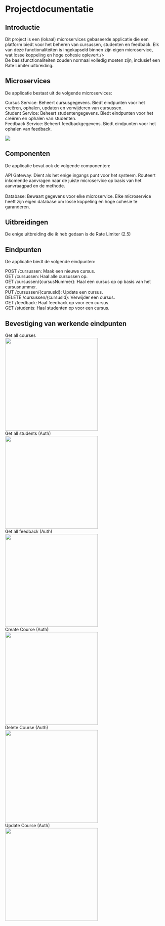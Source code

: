 # Projectdocumentatie
## Introductie
Dit project is een (lokaal) microservices gebaseerde applicatie die een platform biedt voor het beheren van cursussen, studenten en feedback. Elk van deze functionaliteiten is ingekapseld binnen zijn eigen microservice, wat losse koppeling en hoge cohesie oplevert./><br /> De basisfunctionaliteiten zouden normaal volledig moeten zijn, inclusief een Rate Limiter uitbreiding.

## Microservices
De applicatie bestaat uit de volgende microservices:

Cursus Service: Beheert cursusgegevens. Biedt eindpunten voor het creëren, ophalen, updaten en verwijderen van cursussen.<br />
Student Service: Beheert studentengegevens. Biedt eindpunten voor het creëren en ophalen van studenten.<br />
Feedback Service: Beheert feedbackgegevens. Biedt eindpunten voor het ophalen van feedback.<br />

<img src="https://firebasestorage.googleapis.com/v0/b/microservices-402412.appspot.com/o/matthias%2Fmicroservices.drawio.png?alt=media&token=c1c47d50-f4aa-4e08-994d-827a71d4e161"><br />
## Componenten
De applicatie bevat ook de volgende componenten:

API Gateway: Dient als het enige ingangs punt voor het systeem. Routeert inkomende aanvragen naar de juiste microservice op basis van het aanvraagpad en de methode.<br /><br />
Database: Bewaart gegevens voor elke microservice. Elke microservice heeft zijn eigen database om losse koppeling en hoge cohesie te garanderen.

## Uitbreidingen
De enige uitbreiding die ik heb gedaan is de Rate Limiter (2.5)

## Eindpunten
De applicatie biedt de volgende eindpunten:

POST /cursussen: Maak een nieuwe cursus.<br />
GET /cursussen: Haal alle cursussen op.<br />
GET /cursussen/{cursusNummer}: Haal een cursus op op basis van het cursusnummer.<br />
PUT /cursussen/{cursusId}: Update een cursus.<br />
DELETE /cursussen/{cursusId}: Verwijder een cursus.<br />
GET /feedback: Haal feedback op voor een cursus.<br />
GET /students: Haal studenten op voor een cursus.

## Bevestiging van werkende eindpunten

Get all courses<br />
<img src="https://firebasestorage.googleapis.com/v0/b/microservices-402412.appspot.com/o/matthias%2Fgetcourses.png?alt=media&token=6f28ec5a-5fe5-420e-a009-dcfd7e05b8f2" width="300px"><br />
Get all students (Auth)<br />
<img src="https://firebasestorage.googleapis.com/v0/b/microservices-402412.appspot.com/o/matthias%2Fgetstudents.png?alt=media&token=08b55750-962f-41e8-9627-849fdd325eb8" width="300px"><br />
Get all feedback (Auth)<br />
<img src="https://firebasestorage.googleapis.com/v0/b/microservices-402412.appspot.com/o/matthias%2Fgetfeedback.png?alt=media&token=d3b96806-ec18-4481-9739-bd5e8f270b19" width="300px"><br />
Create Course (Auth)<br />
<img src="https://firebasestorage.googleapis.com/v0/b/microservices-402412.appspot.com/o/matthias%2Fcreatecourse.png?alt=media&token=19955410-23e2-4445-833a-8db5f7fe0d2c" width="300px"><br />
Delete Course (Auth)<br />
<img src="https://firebasestorage.googleapis.com/v0/b/microservices-402412.appspot.com/o/matthias%2Fdeletecourse.png?alt=media&token=de57e644-cd73-4780-a6b2-26b0fef5e414" width="300px"><br />
Update Course (Auth)<br />
<img src="https://firebasestorage.googleapis.com/v0/b/microservices-402412.appspot.com/o/matthias%2Fupdatecourse.png?alt=media&token=60188e1c-4f3e-49f8-980c-8e17da851f73" width="300px">

